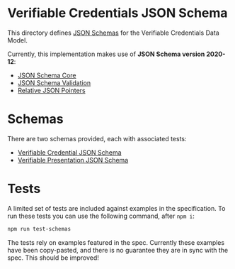 # Verifiable Credentials JSON Schema

This directory defines [JSON Schemas](https://json-schema.org/) for the Verifiable Credentials Data Model.

Currently, this implementation makes use of **JSON Schema version 2020-12**:
- [JSON Schema Core](https://json-schema.org/draft/2020-12/json-schema-core.html)
- [JSON Schema Validation](https://json-schema.org/draft/2020-12/json-schema-validation.html)
- [Relative JSON Pointers](https://json-schema.org/draft/2020-12/relative-json-pointer.html)

# Schemas

There are two schemas provided, each with associated tests:

- [Verifiable Credential JSON Schema](verifiable-credential/verifiable-credential-schema.json)
- [Verifiable Presentation JSON Schema](verifiable-presentation/verifiable-presentation-schema.json)

# Tests

A limited set of tests are included against examples in the specification. To run these tests you can use the following command, after `npm i`:

```bash
npm run test-schemas
```

The tests rely on examples featured in the spec. Currently these examples have been copy-pasted, and there is no guarantee they are in sync with the spec. This should be improved!